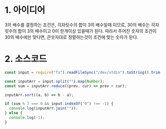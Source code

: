 # 1. 아이디어

3의 배수를 결정하는 조건은, 각자릿수의 합이 3의 배수일때 이므로, 30의 배수는 각자릿수의 합이 3의 배수이고 0이 한개이상 있을때가 된다. 따라서 주어진 숫자의 조건이 30의 배수에만 맞다면, 큰숫자대로 정렬하는것이 조건에 맞는 숫자가 된다.

# 2. 소스코드

```javascript
const input = require("fs").readFileSync("/dev/stdin").toString().trim();

const inputArr = input.split("").map(Number);
const sum = inputArr.reduce((prev, cur) => prev + cur);

inputArr.sort((a, b) => b - a);

if (sum % 3 === 0 && input.indexOf("0") !== -1) {
  console.log(inputArr.join(""));
} else {
  console.log(-1);
}
```
